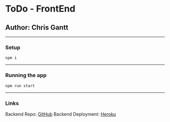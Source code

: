 # ToDo - FrontEnd

## Author: Chris Gantt

---

### Setup

`npm i`

---

### Running the app

`npm run start`

---

### Links

Backend Repo: [GitHub](https://github.com/ganttArt/api-server)
Backend Deployment: [Heroku](https://chrisgantt-api-server.herokuapp.com/todo)

